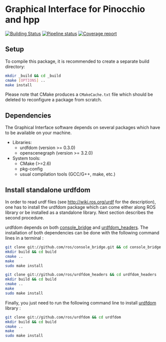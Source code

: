 # Graphical Interface for Pinocchio and hpp

[![Building Status](https://travis-ci.org/gepetto/gepetto-viewer.svg?branch=master)](https://travis-ci.org/gepetto/gepetto-viewer)
[![Pipeline status](https://gepgitlab.laas.fr/gepetto/gepetto-viewer/badges/master/pipeline.svg)](https://gepgitlab.laas.fr/gepetto/gepetto-viewer/commits/master)
[![Coverage report](https://gepgitlab.laas.fr/gepetto/gepetto-viewer/badges/master/coverage.svg?job=doc-coverage)](http://projects.laas.fr/gepetto/doc/gepetto/gepetto-viewer/master/coverage/)

## Setup

To compile this package, it is recommended to create a separate build
directory:
```sh
mkdir _build && cd _build
cmake [OPTIONS] ..
make install
```

Please note that CMake produces a `CMakeCache.txt` file which should
be deleted to reconfigure a package from scratch.

## Dependencies

The Graphical Interface software depends on several packages which
have to be available on your machine.

 - Libraries:
   - urdfdom (version >= 0.3.0)
   - openscenegraph (version >= 3.2.0)
 - System tools:
   - CMake (>=2.6)
   - pkg-config
   - usual compilation tools (GCC/G++, make, etc.)

## Install standalone urdfdom

In order to read urdf files (see http://wiki.ros.org/urdf for the description), one has to install the urdfdom package which can come either along ROS library or be installed as a standalone library. Next section describes the second procedure.

urdfdom depends on both [console_bridge] and [urdfdom_headers]. The installation of both dependencies can be done with the following command lines in a terminal :
```sh
git clone git://github.com/ros/console_bridge.git && cd console_bridge
mkdir build && cd build
cmake ..
make
sudo make install

git clone git://github.com/ros/urdfdom_headers && cd urdfdom_headers
mkdir build && cd build
cmake ..
make
sudo make install
```

Finally, you just need to run the following command line to install [urdfdom] library :
```sh
git clone git://github.com/ros/urdfdom && cd urdfdom
mkdir build && cd build
cmake ..
make
sudo make install
```

[console_bridge]:https://github.com/ros/console_bridge "console_bridge"
[urdfdom_headers]:https://github.com/ros/urdfdom_headers "urdfdom_headers"
[urdfdom]:https://github.com/ros/urdfdom "urdfdom"
